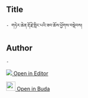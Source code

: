 ## Title
	- གཏེར་ཆེན་རྡོ་རྗེ་གླིང་པའི་ཟབ་ཆོས་ཕྱོགས་བསྡེབས།

## Author
	- 



[<img src="https://img.icons8.com/color/25/000000/edit-property.png"> Open in Editor](http://editor.openpecha.org/P000525)

[<img width="25" src="https://library.bdrc.io/icons/BUDA-small.svg"> Open in Buda](https://library.bdrc.io/show/bdr:IE0OPP000525)
